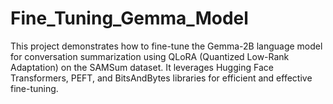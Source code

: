 # Fine_Tuning_Gemma_Model
This project demonstrates how to fine-tune the Gemma-2B language model for conversation summarization using QLoRA (Quantized Low-Rank Adaptation) on the SAMSum dataset. It leverages Hugging Face Transformers, PEFT, and BitsAndBytes libraries for efficient and effective fine-tuning.
